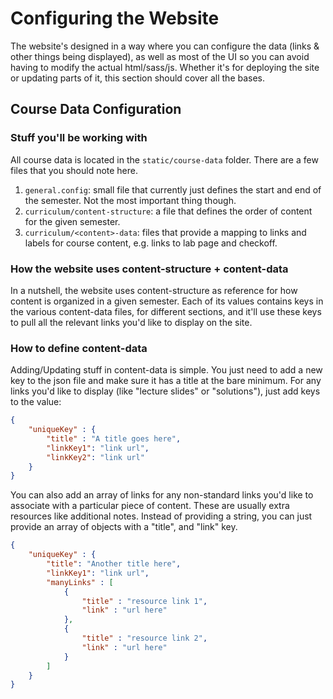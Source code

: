 # Configuring the Website

The website's designed in a way where you can configure the data (links & other things being displayed),
as well as most of the UI so you can avoid having to modify the actual html/sass/js. Whether it's for deploying
the site or updating parts of it, this section should cover all the bases.

## Course Data Configuration

### Stuff you'll be working with

All course data is located in the `static/course-data` folder. There are a few files that you should note here.

1. `general.config`: small file that currently just defines the start and end of the semester. Not the most important thing though.
2. `curriculum/content-structure`: a file that defines the order of content for the given semester.
3. `curriculum/<content>-data`: files that provide a mapping to links and labels for course content, e.g. links to lab page and checkoff.

### How the website uses content-structure + content-data

In a nutshell, the website uses content-structure as reference for how content is organized in a given semester. Each of its values
contains keys in the various content-data files, for different sections, and it'll use these keys to pull all the relevant links
you'd like to display on the site.

### How to define content-data

Adding/Updating stuff in content-data is simple. You just need to add a new key to the json file and make sure it has a title at the bare minimum.
For any links you'd like to display (like "lecture slides" or "solutions"), just add keys to the value:

```json
{
    "uniqueKey" : {
        "title" : "A title goes here",
        "linkKey1": "link url",
        "linkKey2": "link url"
    }
}
```

You can also add an array of links for any non-standard links you'd like to associate with a particular piece of content. These are usually extra resources
like additional notes. Instead of providing a string, you can just provide an array of objects with a "title", and "link" key.

```json
{
    "uniqueKey" : {
        "title": "Another title here",
        "linkKey1": "link url",
        "manyLinks" : [
            {
                "title" : "resource link 1",
                "link" : "url here"
            },
            {
                "title" : "resource link 2",
                "link" : "url here"
            }
        ]
    }
}
```
